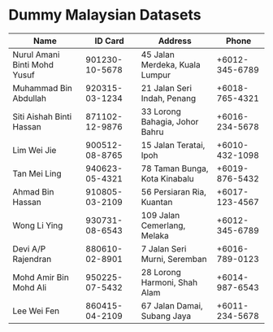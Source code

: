 # Dummy Malaysian Datasets

| **Name**                  | **ID Card**       | **Address**                            | **Phone**         |
|---------------------------|-------------------|----------------------------------------|-------------------|
| Nurul Amani Binti Mohd Yusuf | 901230-10-5678 | 45 Jalan Merdeka, Kuala Lumpur         | +6012-345-6789    |
| Muhammad Bin Abdullah      | 920315-03-1234   | 21 Jalan Seri Indah, Penang            | +6018-765-4321    |
| Siti Aishah Binti Hassan   | 871102-12-9876   | 33 Lorong Bahagia, Johor Bahru         | +6016-234-5678    |
| Lim Wei Jie                | 900512-08-8765   | 15 Jalan Teratai, Ipoh                 | +6010-432-1098    |
| Tan Mei Ling               | 940623-05-4321   | 78 Taman Bunga, Kota Kinabalu          | +6019-876-5432    |
| Ahmad Bin Hassan           | 910805-03-2109   | 56 Persiaran Ria, Kuantan              | +6017-123-4567    |
| Wong Li Ying               | 930731-08-6543   | 109 Jalan Cemerlang, Melaka            | +6012-345-6789    |
| Devi A/P Rajendran         | 880610-02-8901   | 7 Jalan Seri Murni, Seremban           | +6016-789-0123    |
| Mohd Amir Bin Mohd Ali     | 950225-07-5432   | 28 Lorong Harmoni, Shah Alam           | +6014-987-6543    |
| Lee Wei Fen                | 860415-04-2109   | 67 Jalan Damai, Subang Jaya            | +6011-234-5678    |
